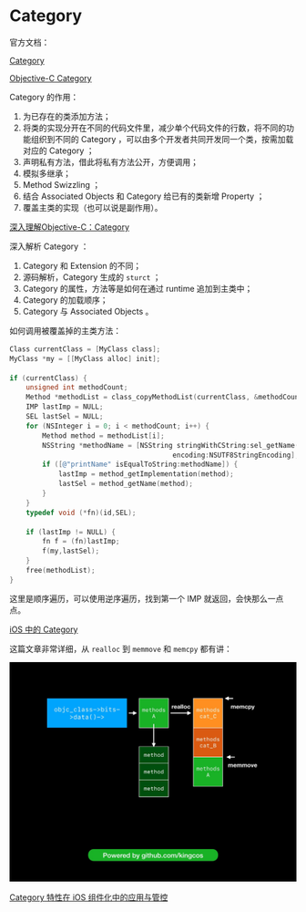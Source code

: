 # Category

官方文档：

[Category](https://developer.apple.com/library/archive/documentation/General/Conceptual/DevPedia-CocoaCore/Category.html)

[Objective-C Category](https://zhuanlan.zhihu.com/p/24925196)

Category 的作用：

1. 为已存在的类添加方法；
2. 将类的实现分开在不同的代码文件里，减少单个代码文件的行数，将不同的功能组织到不同的 Category ，可以由多个开发者共同开发同一个类，按需加载对应的 Category ；
3. 声明私有方法，借此将私有方法公开，方便调用；
4. 模拟多继承；
5. Method Swizzling ；
6. 结合 Associated Objects 和 Category 给已有的类新增 Property ；
7. 覆盖主类的实现（也可以说是副作用）。

[深入理解Objective-C：Category](https://tech.meituan.com/2015/03/03/diveintocategory.html)

深入解析 Category ：

1. Category 和 Extension 的不同；
2. 源码解析，Category 生成的 `sturct` ；
3. Category 的属性，方法等是如何在通过 runtime 追加到主类中；
4. Category 的加载顺序；
5. Category 与 Associated Objects 。

如何调用被覆盖掉的主类方法：

```objectivec
Class currentClass = [MyClass class];
MyClass *my = [[MyClass alloc] init];

if (currentClass) {
    unsigned int methodCount;
    Method *methodList = class_copyMethodList(currentClass, &methodCount);
    IMP lastImp = NULL;
    SEL lastSel = NULL;
    for (NSInteger i = 0; i < methodCount; i++) {
        Method method = methodList[i];
        NSString *methodName = [NSString stringWithCString:sel_getName(method_getName(method)) 
        								encoding:NSUTF8StringEncoding];
        if ([@"printName" isEqualToString:methodName]) {
            lastImp = method_getImplementation(method);
            lastSel = method_getName(method);
        }
    }
    typedef void (*fn)(id,SEL);
    
    if (lastImp != NULL) {
        fn f = (fn)lastImp;
        f(my,lastSel);
    }
    free(methodList);
}
```

这里是顺序遍历，可以使用逆序遍历，找到第一个 IMP 就返回，会快那么一点点。

[iOS 中的 Category](https://kingcos.me/posts/2019/category_in_ios/)

这篇文章非常详细，从 `realloc` 到 `memmove` 和 `memcpy` 都有讲：

![](media/16116492029989.jpg)

[Category 特性在 iOS 组件化中的应用与管控](https://tech.meituan.com/2018/11/08/ios-category-module-communicate.html)